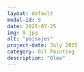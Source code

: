 ```yaml
---
layout: default
modal-id: 9
date: 2025-07-25
img: 9.jpg
alt: "paisajes"
project-date: July 2025
category: Oil Painting
description: "Oleo"
---
```

